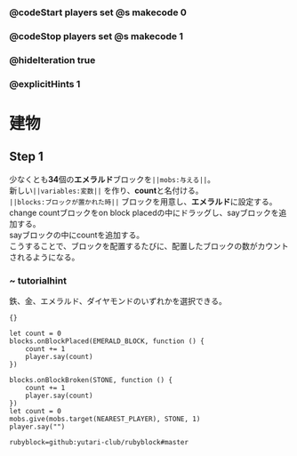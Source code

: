 ### @codeStart players set @s makecode 0
### @codeStop players set @s makecode 1

### @hideIteration true 
### @explicitHints 1


# 建物
<!-- # Building -->

## Step 1
少なくとも**34**個の**エメラルド**ブロックを``||mobs:与える||``。<br>
新しい``||variables:変数||`` を作り、**count**と名付ける。<br>
``||blocks:ブロックが置かれた時||`` ブロックを用意し、**エメラルド**に設定する。<br>
change countブロックをon block placedの中にドラッグし、sayブロックを追加する。<br>
sayブロックの中にcountを追加する。<br>
こうすることで、ブロックを配置するたびに、配置したブロックの数がカウントされるようになる。<br>

<!-- ``||mobs:Give||`` yourself at least **34 emerald** blocks. <br>
Create a new ``||variable||`` and name it **count**.  <br>
Get an ``||blocks:on block placed||`` block and set it to **emerald**. <br>
Drag the ``||change count||`` block inside the ``||blocks: on block placed||`` and add ``||player: say||`` block. <br>
Add ``||count||`` inside the ``||player: say||`` block.  <br>
This way whenever you place blocks, the game will be counting how many blocks you placed.  -->

### ~ tutorialhint 
鉄、金、エメラルド、ダイヤモンドのいずれかを選択できる。
<!-- You can select iron, gold, emerald or diamond.  -->

```template
{}
``` 
```blocks
let count = 0
blocks.onBlockPlaced(EMERALD_BLOCK, function () {
    count += 1
    player.say(count)
})

```

```ghost
blocks.onBlockBroken(STONE, function () {
    count += 1
    player.say(count)
})
let count = 0
mobs.give(mobs.target(NEAREST_PLAYER), STONE, 1)
player.say("")
```
```package
rubyblock=github:yutari-club/rubyblock#master
```

